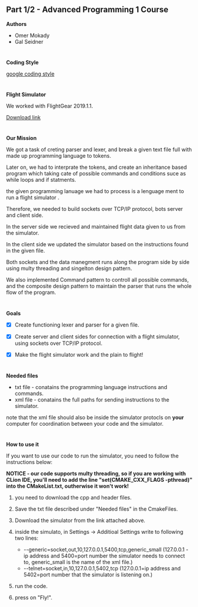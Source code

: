 ## Part 1/2 - Advanced Programming 1 Course
__Authors__
* Omer Mokady
* Gal Seidner
#
__Coding Style__

[google coding style](https://google.github.io/styleguide/cppguide.html)
#
__Flight Simulator__

We worked with FlightGear 2019.1.1.

[Download link](https://www.flightgear.org/)

#
__Our Mission__

We got a task of creting parser and lexer, and break a given text file full with made up programming language to tokens.

Later on, we had to interprate the tokens, and create an inheritance based program which taking cate of possible commands and conditions suce as while loops and if statments.

the given programming lanuage we had to process is a lenguage ment to run a flight simulator .

Therefore, we needed to build sockets over TCP/IP protocol, bots server and client side.

In the server side we recieved and maintained flight data given to us from the simulator.

In the client side we updated the simulator based on the instructions found in the given file.

Both sockets and the data manegment runs along the program side by side using multy threading and singelton design pattern.

We also implemented Command pattern to controll all possible commands, and the composite design pattern to maintain the parser that runs the whole flow of the program. 
#
__Goals__

- [x] Create functioning lexer and parser for a given file.

- [X] Create server and client sides for connection with a flight simulator, using sockets over TCP/IP protocol. 

- [X] Make the flight simulator work and the plain to flight!
#
__Needed files__

* txt file - conatains the programming language instructions and commands.
* xml file - conatains the full paths for sending instructions to the simulator. 

note that the xml file should also be inside the simulator protocls on **your** computer for coordination between your code and the simulator.
#
__How to use it__

If you want to use our code to run the simulator, you need to follow the instructions below:

**NOTICE - our code supports multy threading, so if you are working with CLion IDE, you'll need to add the line "set(CMAKE_CXX_FLAGS -pthread)" into the CMakeList.txt, outherwise it won't work!**
1. you need to download the cpp and header files.

2. Save the txt file described under "Needed files" in the CmakeFiles.

3. Download the simulator from the link attached above.

4. inside the simulato, in Settings -> Additioal Settings write to following two lines:
   - --generic=socket,out,10,127.0.0.1,5400,tcp,generic_small (127.0.0.1 - ip address and 5400=port number the simulator needs to connect to, generic_small is the name of the xml file.)
   - --telnet=socket,in,10,127.0.0.1,5402,tcp (127.0.0.1=ip address and 5402=port number that the simulator is listening on.)
5. run the code.

6. press on "Fly!".
